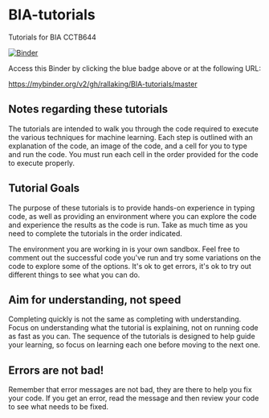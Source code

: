 # BIA-tutorials
Tutorials for BIA CCTB644

[![Binder](http://mybinder.org/badge_logo.svg)](http://mybinder.org/v2/gh/rallaking/BIA-tutorials/master?filepath=index.ipynb)

Access this Binder by clicking the blue badge above or at the following URL:

https://mybinder.org/v2/gh/rallaking/BIA-tutorials/master


## Notes regarding these tutorials
The tutorials are intended to walk you through the code required to execute the various techniques for machine learning. Each step is outlined with an explanation of the code, an image of the code, and a cell for you to type and run the code. You must run each cell in the order provided for the code to execute properly.

## Tutorial Goals
The purpose of these tutorials is to provide hands-on experience in typing code, as well as providing an environment where you can explore the code and experience the results as the code is run. Take as much time as you need to complete the tutorials in the order indicated.  

The environment you are working in is your own sandbox. Feel free to comment out the successful code you've run and try some variations on the code to explore some of the options. It's ok to get errors, it's ok to try out different things to see what you can do.

## Aim for understanding, not speed
Completing quickly is not the same as completing with understanding. Focus on understanding what the tutorial is explaining, not on running code as fast as you can. The sequence of the tutorials is designed to help guide your learning, so focus on learning each one before moving to the next one.

## Errors are not bad! 
Remember that error messages are not bad, they are there to help you fix your code. If you get an error, read the message and then review your code to see what needs to be fixed.
